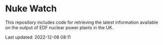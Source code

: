 # Nuke Watch

This repository includes code for retrieving the latest information available on the output of EDF nuclear power plants in the UK.

Last updated: 2022-12-08 08:11